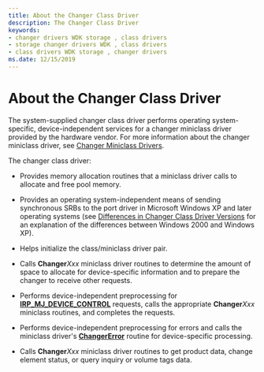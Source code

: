 ```yaml
---
title: About the Changer Class Driver
description: The Changer Class Driver
keywords:
- changer drivers WDK storage , class drivers
- storage changer drivers WDK , class drivers
- class drivers WDK storage , changer drivers
ms.date: 12/15/2019
---
```


# About the Changer Class Driver

The system-supplied changer class driver performs operating system-specific, device-independent services for a changer miniclass driver provided by the hardware vendor. For more information about the changer miniclass driver, see [Changer Miniclass Drivers](introduction-to-changer-miniclass-drivers.md).

The changer class driver:

- Provides memory allocation routines that a miniclass driver calls to allocate and free pool memory.

- Provides an operating system-independent means of sending synchronous SRBs to the port driver in Microsoft Windows XP and later operating systems (see [Differences in Changer Class Driver Versions](differences-in-changer-class-driver-versions.md) for an explanation of the differences between Windows 2000 and Windows XP).

- Helps initialize the class/miniclass driver pair.

- Calls **Changer***Xxx* miniclass driver routines to determine the amount of space to allocate for device-specific information and to prepare the changer to receive other requests.

- Performs device-independent preprocessing for [**IRP_MJ_DEVICE_CONTROL**](../kernel/irp-mj-device-control.md) requests, calls the appropriate **Changer***Xxx* miniclass routines, and completes the requests.

- Performs device-independent preprocessing for errors and calls the miniclass driver's [**ChangerError**](/windows-hardware/drivers/ddi/mcd/nf-mcd-changererror) routine for device-specific processing.

- Calls **Changer***Xxx* miniclass driver routines to get product data, change element status, or query inquiry or volume tags data.

